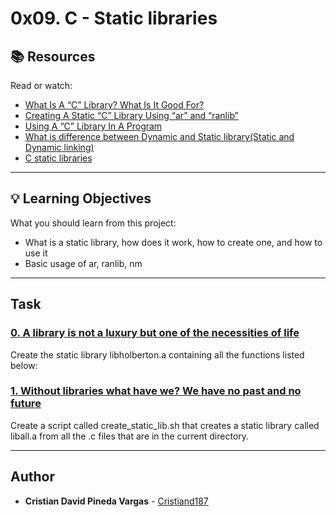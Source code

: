 # 0x09. C - Static libraries

## :books: Resources
Read or watch:
* [What Is A “C” Library? What Is It Good For?](https://intranet.hbtn.io/rltoken/PbeVzqesxDzZeETuXCHfJw)
* [Creating A Static “C” Library Using “ar” and “ranlib”](https://intranet.hbtn.io/rltoken/j4QblpmIVTZTABKGG5vUqQ)
* [Using A “C” Library In A Program](https://intranet.hbtn.io/rltoken/cmr8SwUbHBIRlaYY2fldGw)
* [What is difference between Dynamic and Static library(Static and Dynamic linking)](https://intranet.hbtn.io/rltoken/wC9HCOvJwa_Co1nZuL4QMA)
* [C static libraries](https://intranet.hbtn.io/rltoken/H6HgF-dhrHDgUOe7pazuoA)

---
## :bulb: Learning Objectives
What you should learn from this project:

* What is a static library, how does it work, how to create one, and how to use it
* Basic usage of ar, ranlib, nm

---
## Task

### [0. A library is not a luxury but one of the necessities of life](./libholberton.a)
Create the static library libholberton.a containing all the functions listed below:


### [1. Without libraries what have we? We have no past and no future](./create_static_lib.sh)
Create a script called create_static_lib.sh that creates a static library called liball.a from all the .c files that are in the current directory.


---

## Author
* **Cristian David Pineda Vargas** - [Cristiand187](https://github.com/Cristiand187)
